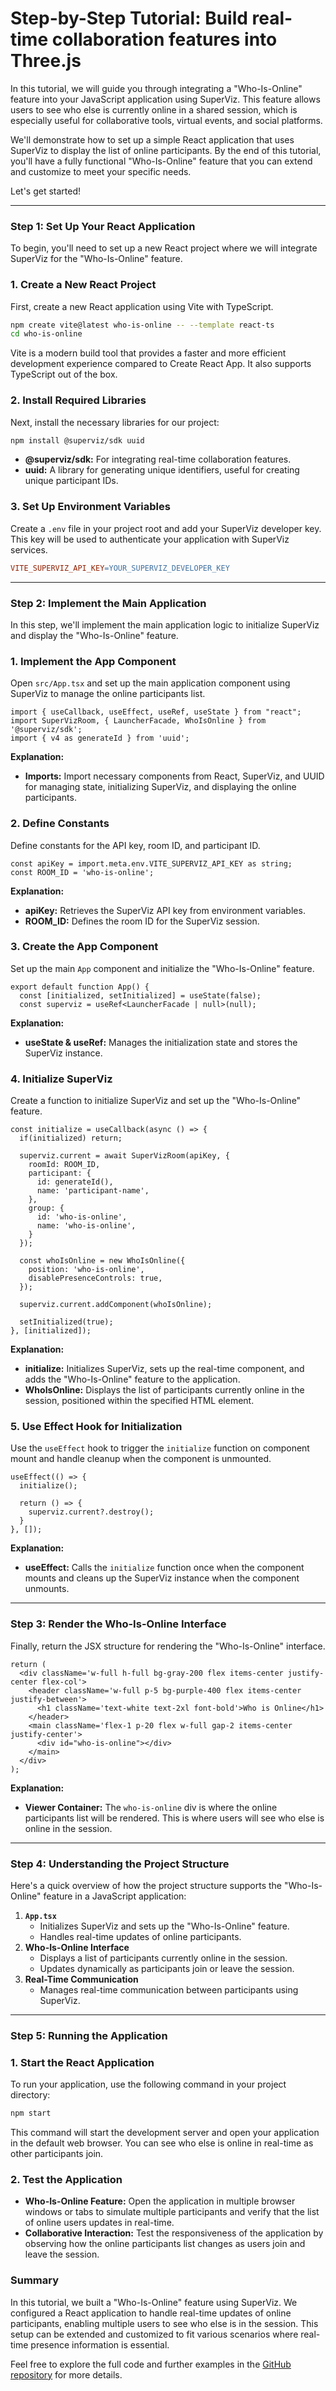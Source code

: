 # Step-by-Step Tutorial: Build real-time collaboration features into Three.js

In this tutorial, we will guide you through integrating a "Who-Is-Online" feature into your JavaScript application using SuperViz. This feature allows users to see who else is currently online in a shared session, which is especially useful for collaborative tools, virtual events, and social platforms.

We'll demonstrate how to set up a simple React application that uses SuperViz to display the list of online participants. By the end of this tutorial, you'll have a fully functional "Who-Is-Online" feature that you can extend and customize to meet your specific needs.

Let's get started!

---

### Step 1: Set Up Your React Application

To begin, you'll need to set up a new React project where we will integrate SuperViz for the "Who-Is-Online" feature.

### 1. Create a New React Project

First, create a new React application using Vite with TypeScript.

```bash
npm create vite@latest who-is-online -- --template react-ts
cd who-is-online
```

Vite is a modern build tool that provides a faster and more efficient development experience compared to Create React App. It also supports TypeScript out of the box.

### 2. Install Required Libraries

Next, install the necessary libraries for our project:

```bash
npm install @superviz/sdk uuid
```

- **@superviz/sdk:** For integrating real-time collaboration features.
- **uuid:** A library for generating unique identifiers, useful for creating unique participant IDs.

### 3. Set Up Environment Variables

Create a `.env` file in your project root and add your SuperViz developer key. This key will be used to authenticate your application with SuperViz services.

```makefile
VITE_SUPERVIZ_API_KEY=YOUR_SUPERVIZ_DEVELOPER_KEY
```

---

### Step 2: Implement the Main Application

In this step, we'll implement the main application logic to initialize SuperViz and display the "Who-Is-Online" feature.

### 1. Implement the App Component

Open `src/App.tsx` and set up the main application component using SuperViz to manage the online participants list.

```tsx
import { useCallback, useEffect, useRef, useState } from "react";
import SuperVizRoom, { LauncherFacade, WhoIsOnline } from '@superviz/sdk';
import { v4 as generateId } from 'uuid';
```

**Explanation:**

- **Imports:** Import necessary components from React, SuperViz, and UUID for managing state, initializing SuperViz, and displaying the online participants.

### 2. Define Constants

Define constants for the API key, room ID, and participant ID.

```tsx
const apiKey = import.meta.env.VITE_SUPERVIZ_API_KEY as string;
const ROOM_ID = 'who-is-online';
```

**Explanation:**

- **apiKey:** Retrieves the SuperViz API key from environment variables.
- **ROOM_ID:** Defines the room ID for the SuperViz session.

### 3. Create the App Component

Set up the main `App` component and initialize the "Who-Is-Online" feature.

```tsx
export default function App() {
  const [initialized, setInitialized] = useState(false);
  const superviz = useRef<LauncherFacade | null>(null);
```

**Explanation:**

- **useState & useRef:** Manages the initialization state and stores the SuperViz instance.

### 4. Initialize SuperViz

Create a function to initialize SuperViz and set up the "Who-Is-Online" feature.

```tsx
const initialize = useCallback(async () => {
  if(initialized) return;

  superviz.current = await SuperVizRoom(apiKey, {
    roomId: ROOM_ID,
    participant: {
      id: generateId(),
      name: 'participant-name',
    },
    group: {
      id: 'who-is-online',
      name: 'who-is-online',
    }
  });

  const whoIsOnline = new WhoIsOnline({
    position: 'who-is-online',
    disablePresenceControls: true,
  });

  superviz.current.addComponent(whoIsOnline);

  setInitialized(true);
}, [initialized]);
```

**Explanation:**

- **initialize:** Initializes SuperViz, sets up the real-time component, and adds the "Who-Is-Online" feature to the application.
- **WhoIsOnline:** Displays the list of participants currently online in the session, positioned within the specified HTML element.

### 5. Use Effect Hook for Initialization

Use the `useEffect` hook to trigger the `initialize` function on component mount and handle cleanup when the component is unmounted.

```tsx
useEffect(() => {
  initialize();

  return () => {
    superviz.current?.destroy();
  }
}, []);
```

**Explanation:**

- **useEffect:** Calls the `initialize` function once when the component mounts and cleans up the SuperViz instance when the component unmounts.

---

### Step 3: Render the Who-Is-Online Interface

Finally, return the JSX structure for rendering the "Who-Is-Online" interface.

```tsx
return (
  <div className='w-full h-full bg-gray-200 flex items-center justify-center flex-col'>
    <header className='w-full p-5 bg-purple-400 flex items-center justify-between'>
      <h1 className='text-white text-2xl font-bold'>Who is Online</h1>
    </header>
    <main className='flex-1 p-20 flex w-full gap-2 items-center justify-center'>
      <div id="who-is-online"></div>
    </main>
  </div>
);
```

**Explanation:**

- **Viewer Container:** The `who-is-online` div is where the online participants list will be rendered. This is where users will see who else is online in the session.

---

### Step 4: Understanding the Project Structure

Here's a quick overview of how the project structure supports the "Who-Is-Online" feature in a JavaScript application:

1. **`App.tsx`**
    - Initializes SuperViz and sets up the "Who-Is-Online" feature.
    - Handles real-time updates of online participants.
2. **Who-Is-Online Interface**
    - Displays a list of participants currently online in the session.
    - Updates dynamically as participants join or leave the session.
3. **Real-Time Communication**
    - Manages real-time communication between participants using SuperViz.

---

### Step 5: Running the Application

### 1. Start the React Application

To run your application, use the following command in your project directory:

```bash
npm start
```

This command will start the development server and open your application in the default web browser. You can see who else is online in real-time as other participants join.

### 2. Test the Application

- **Who-Is-Online Feature:** Open the application in multiple browser windows or tabs to simulate multiple participants and verify that the list of online users updates in real-time.
- **Collaborative Interaction:** Test the responsiveness of the application by observing how the online participants list changes as users join and leave the session.

### Summary

In this tutorial, we built a "Who-Is-Online" feature using SuperViz. We configured a React application to handle real-time updates of online participants, enabling multiple users to see who else is in the session. This setup can be extended and customized to fit various scenarios where real-time presence information is essential.

Feel free to explore the full code and further examples in the [GitHub repository](https://github.com/SuperViz/tutorials/tree/main/who-is-online) for more details.